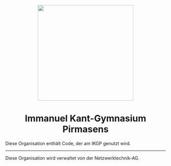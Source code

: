 <p align="center">
  <img height="300" src="https://avatars.githubusercontent.com/u/114474859">
  <h1 align="center">Immanuel Kant-Gymnasium Pirmasens</h1>
</p>

Diese Organisation enthält Code, der am IKGP genutzt wird.

---

Diese Organisation wird verwaltet von der Netzwerktechnik-AG.
